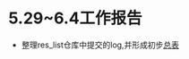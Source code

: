 # 5.29~6.4工作报告
- 整理res_list仓库中提交的log,并形成初步[总表](https://github.com/KotorinMinami/res_list/blob/master/failureCause.csv)